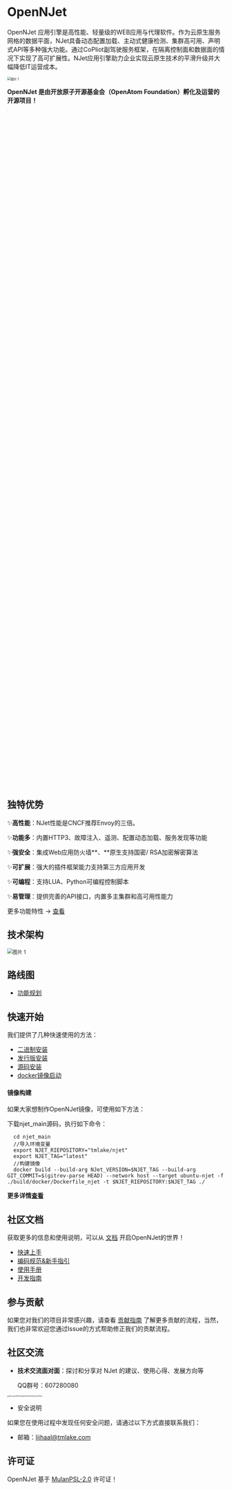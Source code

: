 # OpenNJet

OpenNJet 应用引擎是高性能、轻量级的WEB应用与代理软件。作为云原生服务网格的数据平面，NJet具备动态配置加载、主动式健康检测、集群高可用、声明式API等多种强大功能。通过CoPliot副驾驶服务框架，在隔离控制面和数据面的情况下实现了高可扩展性。NJet应用引擎助力企业实现云原生技术的平滑升级并大幅降低IT运营成本。

<img src="https://gitee.com/gebona/picture/raw/master/202308031418513.png" alt="图片 1" style="zoom:50%;" />

**OpenNJet 是由开放原子开源基金会（OpenAtom Foundation）孵化及运营的开源项目！**

<img src="https://gitee.com/gebona/picture/raw/master/202403151548527.svg" width=40% alt="LOGO" style="zoom:5%;" />

## 独特优势

✨**高性能**：NJet性能是CNCF推荐Envoy的三倍。

✨**功能多**：内置HTTP3、故障注入、遥测、配置动态加载、服务发现等功能

✨**强安全**：集成Web应用防火墙**、**原生支持国密/ RSA加密解密算法

✨**可扩展**：强大的插件框架能力支持第三方应用开发

✨**可编程**：支持LUA、Python可编程控制脚本

✨**易管理**：提供完善的API接口，内置多主集群和高可用性能力

更多功能特性 -> [查看](https://gitee.com/njet-rd/docs/blob/master/zh-cn/OpenNJet%E5%8A%9F%E8%83%BD%E7%89%B9%E6%80%A7.md)

## 技术架构

<img src="https://gitee.com/gebona/picture/raw/master/202403151528500.png" alt="图片 1" style="zoom:80%;" />

## 路线图

- [功能规划](https://gitee.com/njet-rd/njet/milestones/190511)

## **快速开始**

  我们提供了几种快速使用的方法：

-    [二进制安装](https://njet.org.cn/docs/quickstart/#1-%E4%BA%8C%E8%BF%9B%E5%88%B6%E5%AE%89%E8%A3%85)
-    [发行版安装](https://njet.org.cn/docs/quickstart/#2-%E5%AE%89%E8%A3%85%E5%8F%91%E8%A1%8C%E7%89%88)
-    [源码安装](https://njet.org.cn/docs/quickstart/#3-%E6%BA%90%E7%A0%81%E5%AE%89%E8%A3%85)
-    [docker镜像启动](https://njet.org.cn/cases/njet-docker/)

#### **镜像构建**

  如果大家想制作OpenNJet镜像，可使用如下方法：

下载njet_main源码，执行如下命令：
```
  cd njet_main
  //导入环境变量
  export NJET_RIEPOSITORY="tmlake/njet"
  export NJET_TAG="latest"
  //构建镜像
  docker build --build-arg NJet_VERSION=$NJET_TAG --build-arg GIT_COMMIT=$(gitrev-parse HEAD) --network host --target ubuntu-njet -f ./build/docker/Dockerfile_njet -t $NJET_RIEPOSITORY:$NJET_TAG ./
```

**更多详情[查看](https://njet.org.cn/docs/quickstart/)**

## 社区文档

获取更多的信息和使用说明，可以从 [文档](https://gitee.com/njet-rd/docs) 开启OpenNJet的世界！

- [快速上手](https://njet.org.cn/docs/quickstart/)
- [编码规范&新手指引](https://gitee.com/njet-rd/docs/blob/master/zh-cn/OpenNJet%E7%BC%96%E7%A0%81%E8%A7%84%E8%8C%83%E4%BB%A5%E5%8F%8A%E6%96%B0%E6%89%8B%E6%8C%87%E5%BC%95.md)
- [使用手册](https://gitee.com/njet-rd/docs)
- [开发指南](https://gitee.com/njet-rd/docs/blob/master/zh-cn/CoPilot%E5%BC%80%E5%8F%91%E6%8C%87%E5%8D%97.md)

## 参与贡献

如果您对我们的项目非常感兴趣，请查看 [贡献指南](https://gitee.com/njet-rd/community/blob/master/%E5%BC%80%E5%8F%91%E8%80%85%E8%B4%A1%E7%8C%AE%E6%8C%87%E5%8D%97.md) 了解更多贡献的流程，当然，我们也非常欢迎您通过Issue的方式帮助修正我们的贡献流程。


## 社区交流

- **技术交流面对面**：探讨和分享对 NJet 的建议、使用心得、发展方向等

	QQ群号：607280080

<img src="https://gitee.com/gebona/picture/raw/master/202308031735418.png" alt="WeChat7df7875d28df2f367d1693b20a30762b" style="zoom:25%;" />

- 安全说明

如果您在使用过程中发现任何安全问题，请通过以下方式直接联系我们： 

- 邮箱：lijhaal@tmlake.com

## 许可证

OpenNJet 基于 [MulanPSL-2.0](http://license.coscl.org.cn/MulanPSL2/) 许可证！


